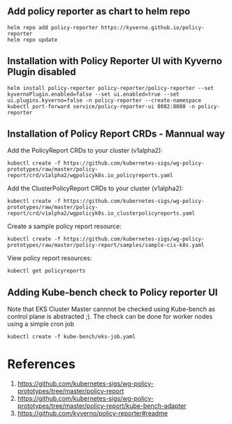 ## Add policy reporter as  chart to helm repo
```
helm repo add policy-reporter https://kyverno.github.io/policy-reporter
helm repo update
```

## Installation with Policy Reporter UI with  Kyverno Plugin disabled

```
helm install policy-reporter policy-reporter/policy-reporter --set kyvernoPlugin.enabled=false --set ui.enabled=true --set ui.plugins.kyverno=false -n policy-reporter --create-namespace
kubectl port-forward service/policy-reporter-ui 8082:8080 -n policy-reporter
```

## Installation of Policy Report CRDs - Mannual way

Add the PolicyReport CRDs to your cluster (v1alpha2):

```console
kubectl create -f https://github.com/kubernetes-sigs/wg-policy-prototypes/raw/master/policy-report/crd/v1alpha2/wgpolicyk8s.io_policyreports.yaml
```

Add the ClusterPolicyReport CRDs to your cluster (v1alpha2):

```console
kubectl create -f https://github.com/kubernetes-sigs/wg-policy-prototypes/raw/master/policy-report/crd/v1alpha2/wgpolicyk8s.io_clusterpolicyreports.yaml
```
Create a sample policy report resource:

```console
kubectl create -f https://github.com/kubernetes-sigs/wg-policy-prototypes/raw/master/policy-report/samples/sample-cis-k8s.yaml
```

View policy report resources:

```console
kubectl get policyreports
```

## Adding Kube-bench check to Policy reporter UI
Note that EKS Cluster Master cannnot be checked using Kube-bench as control plane is abstracted ;). The check can be done for worker nodes using a simple cron job
```
kubectl create -f kube-bench/eks-job.yaml
```

# References
 1. https://github.com/kubernetes-sigs/wg-policy-prototypes/tree/master/policy-report
2. https://github.com/kubernetes-sigs/wg-policy-prototypes/tree/master/policy-report/kube-bench-adapter
3. https://github.com/kyverno/policy-reporter#readme

